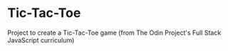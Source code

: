 # Tic-Tac-Toe
Project to create a Tic-Tac-Toe game (from The Odin Project's Full Stack JavaScript curriculum)
